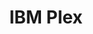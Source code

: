 ---
title: IBM Plex
tags:
- Open source
link: "https://github.com/IBM/plex"
intro: "Designed to work well in user interface environments as well as other mediums, the Plex family comes in  Sans, Serif, Mono and Sans Condensed."
type: font
preview: resources/plex.png
category: Fonts
---